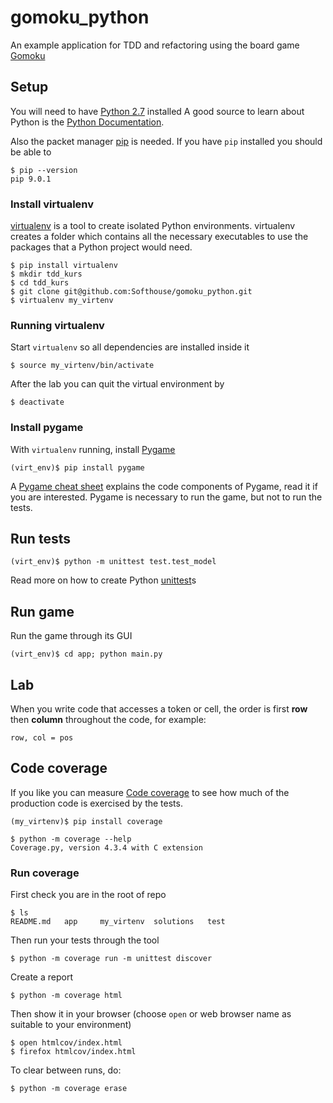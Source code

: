 # gomoku_python
An example application for TDD and refactoring using the board game [Gomoku](https://en.wikipedia.org/wiki/Gomoku)

## Setup
You will need to have [Python 2.7](https://www.python.org/downloads/release/python-2713/) installed
A good source to learn about Python is the [Python Documentation](https://docs.python.org/2.7/).

Also the packet manager [pip](https://en.wikipedia.org/wiki/Pip_(package_manager)) is needed. If you have `pip` installed
you should be able to

    $ pip --version
    pip 9.0.1
  
### Install virtualenv
[virtualenv](http://python-guide-pt-br.readthedocs.io/en/latest/dev/virtualenvs/) is a tool to create isolated Python environments. 
virtualenv creates a folder which contains all the necessary executables to use the packages that a Python project would need.  

    $ pip install virtualenv
    $ mkdir tdd_kurs
    $ cd tdd_kurs
    $ git clone git@github.com:Softhouse/gomoku_python.git 
    $ virtualenv my_virtenv

### Running virtualenv
Start `virtualenv` so all dependencies are installed inside it

    $ source my_virtenv/bin/activate
    
After the lab you can quit the virtual environment by

    $ deactivate
    
### Install pygame
With `virtualenv` running, install [Pygame](http://pygame.org/)   

    (virt_env)$ pip install pygame

A [Pygame cheat sheet](https://inventwithpython.com/blog/2011/10/07/pygame-cheat-sheet/) explains the
code components of Pygame, read it if you are interested. Pygame is necessary to run the game, but not to
run the tests.

## Run tests

    (virt_env)$ python -m unittest test.test_model

Read more on how to create Python [unittest](https://docs.python.org/2.7/library/unittest.html#module-unittest)s

## Run game

Run the game through its GUI

    (virt_env)$ cd app; python main.py

## Lab
When you write code that accesses a token or cell, the order is first **row** then **column** throughout the code,
for example:

    row, col = pos

## Code coverage
If you like you can measure [Code coverage](https://en.wikipedia.org/wiki/Code_coverage) to see how much of 
the production code is exercised by the tests.

    (my_virtenv)$ pip install coverage
    
    $ python -m coverage --help
    Coverage.py, version 4.3.4 with C extension

### Run coverage ###
First check you are in the root of repo 

    $ ls
    README.md	app		my_virtenv	solutions	test
 
Then run your tests through the tool

    $ python -m coverage run -m unittest discover
    
Create a report

    $ python -m coverage html
    
Then show it in your browser (choose `open` or web browser name as suitable to your environment)

    $ open htmlcov/index.html
    $ firefox htmlcov/index.html

To clear between runs, do:

    $ python -m coverage erase

